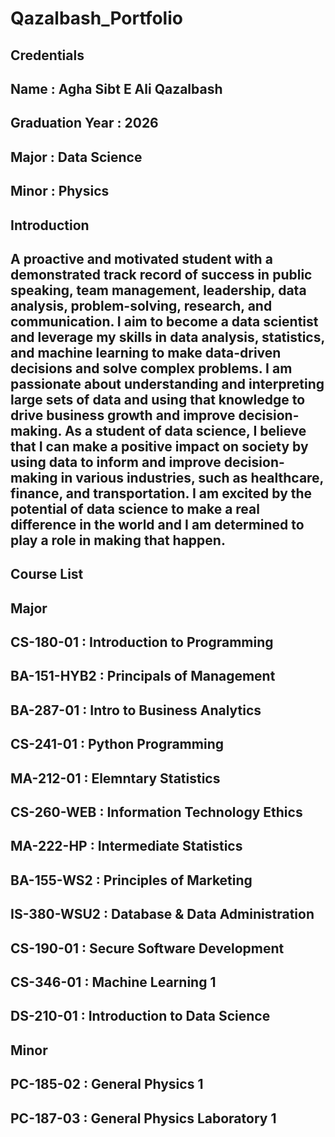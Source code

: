 # Qazalbash_Portfolio

## Credentials
## Name : Agha Sibt E Ali Qazalbash
## Graduation Year : 2026
## Major : Data Science
## Minor : Physics


## Introduction
## A proactive and motivated student with a demonstrated track record of success in public speaking, team management, leadership, data analysis, problem-solving, research, and communication. I aim to become a data scientist and leverage my skills in data analysis, statistics, and machine learning to make data-driven decisions and solve complex problems. I am passionate about understanding and interpreting large sets of data and using that knowledge to drive business growth and improve decision-making. As a student of data science, I believe that I can make a positive impact on society by using data to inform and improve decision-making in various industries, such as healthcare, finance, and transportation. I am excited by the potential of data science to make a real difference in the world and I am determined to play a role in making that happen.

## Course List
## Major
## CS-180-01 : Introduction to Programming
## BA-151-HYB2 : Principals of Management
## BA-287-01 : Intro to Business Analytics
## CS-241-01 : Python Programming
## MA-212-01 : Elemntary Statistics
## CS-260-WEB : Information Technology Ethics
## MA-222-HP : Intermediate Statistics
## BA-155-WS2 : Principles of Marketing
## IS-380-WSU2 : Database & Data Administration
## CS-190-01 : Secure Software Development
## CS-346-01 : Machine Learning 1
## DS-210-01 : Introduction to Data Science

## Minor
## PC-185-02 : General Physics 1
## PC-187-03 : General Physics Laboratory 1
